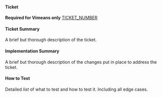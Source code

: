 #### Ticket
**Required for Vimeans only**
[TICKET_NUMBER](https://vimean.atlassian.net/browse/TICKET_NUMBER)

#### Ticket Summary
A brief but thorough description of the ticket.

#### Implementation Summary
A brief but thorough description of the changes put in place to address the ticket.

#### How to Test
Detailed *list* of what to test and how to test it. Including all edge cases.
